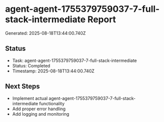 # agent-agent-1755379759037-7-full-stack-intermediate Report

Generated: 2025-08-18T13:44:00.740Z

## Status
- Task: agent-agent-1755379759037-7-full-stack-intermediate
- Status: Completed
- Timestamp: 2025-08-18T13:44:00.740Z

## Next Steps
- Implement actual agent-agent-1755379759037-7-full-stack-intermediate functionality
- Add proper error handling
- Add logging and monitoring
